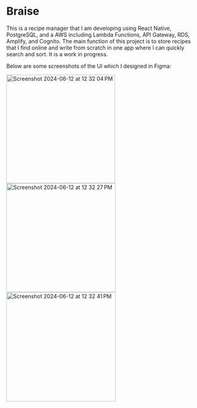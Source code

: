 # Braise

This is a recipe manager that I am developing using React Native, PostgreSQL, and a AWS including Lambda Functions, API Gateway, RDS, Amplify, and Cognito. The main function of this project is to store recipes that I find online and write from scratch in one app where I can quickly search and sort. It is a work in progress.

Below are some screenshots of the UI which I designed in Figma:

<img width="284" alt="Screenshot 2024-06-12 at 12 32 04 PM" src="https://github.com/jtcimba/braise/assets/99924051/1975ee51-95bf-430b-95bc-f5f6a27eae47">
<img width="285" alt="Screenshot 2024-06-12 at 12 32 27 PM" src="https://github.com/jtcimba/braise/assets/99924051/0429daac-c670-4c59-ab30-6c857e1796c2">
<img width="286" alt="Screenshot 2024-06-12 at 12 32 41 PM" src="https://github.com/jtcimba/braise/assets/99924051/48b7c208-5567-42e9-847d-1d57cdac9451">

